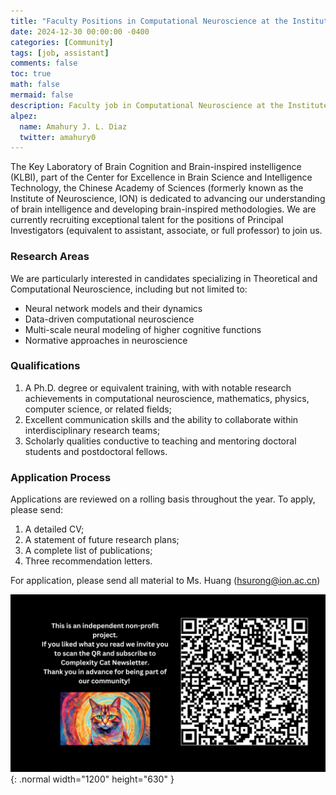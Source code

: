 ```yaml
---
title: "Faculty Positions in Computational Neuroscience at the Institute of Neuroscience in Shangai"
date: 2024-12-30 00:00:00 -0400
categories: [Community]
tags: [job, assistant]
comments: false
toc: true
math: false
mermaid: false
description: Faculty job in Computational Neuroscience at the Institute of Neuroscience, CAS, in Shanghai!
alpez:
  name: Amahury J. L. Diaz
  twitter: amahury0
---
```

The Key Laboratory of Brain Cognition and Brain-inspired instelligence (KLBI), part of the Center for Excellence in Brain Science and Intelligence Technology, the Chinese Academy of Sciences (formerly known as the Institute of Neuroscience, ION) is dedicated to advancing our understanding of brain intelligence and developing brain-inspired methodologies. We are currently recruiting exceptional talent for the positions of Principal Investigators (equivalent to assistant, associate, or full professor) to join us.

### Research Areas
We are particularly interested in candidates specializing in Theoretical and Computational Neuroscience, including but not limited to:
- Neural network models and their dynamics
- Data-driven computational neuroscience
- Multi-scale neural modeling of higher cognitive functions
- Normative approaches in neuroscience

### Qualifications
1. A Ph.D. degree or equivalent training, with with notable research achievements in computational neuroscience, mathematics, physics, computer science, or related fields;
2. Excellent communication skills and the ability to collaborate within interdisciplinary research teams;
3. Scholarly qualities conductive to teaching and mentoring doctoral students and postdoctoral fellows.

### Application Process
Applications are reviewed on a rolling basis throughout the year. To apply, please send:
1. A detailed CV;
2. A statement of future research plans;
3. A complete list of publications;
4. Three recommendation letters.

For application, please send all material to Ms. Huang (hsurong@ion.ac.cn)

![Desktop View](/assets/img/fix/complexity-cat-newsletter.png){: .normal width="1200" height="630" }
